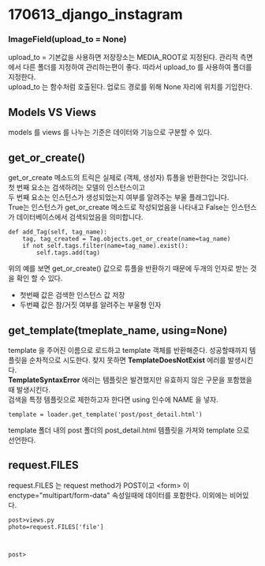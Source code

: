 # 170613\_django\_instagram

### ImageField(upload\_to = None)

upload_to = 기본값을 사용하면 저장장소는 MEDIA\_ROOT로 지정된다. 관리적 측면에서 다른 폴더를 지정하여 관리하는편이 좋다. 따라서 upload\_to 를 사용하여 폴더를 지정한다.  
upload\_to 는 함수처럼 호출된다. 업로드 경로를 위해 None 자리에 위치를 기입한다.


## Models VS Views

models 를 views 를 나누는 기준은 데이터와 기능으로 구분할 수 있다.


## get\_or\_create()

get\_or\_create 메소드의 트릭은 실제로 (객체, 생성자) 튜플을 반환한다는 것입니다.  
첫 번째 요소는 검색하려는 모델의 인스턴스이고  
두 번째 요소는 인스턴스가 생성되었는지 여부를 알려주는 부울 플래그입니다.  
True는 인스턴스가 get_or_create 메소드로 작성되었음을 나타내고 False는 인스턴스가 데이터베이스에서 검색되었음을 의미합니다.

```
def add_Tag(self, tag_name):
    tag, tag_created = Tag.objects.get_or_create(name=tag_name)
    if not self.tags.filter(name=tag_name).exist():
        self.tags.add(tag)
```

위의 예를 보면 get_or_create() 값으로 튜플을 반환하기 때문에 두개의 인자로 받는 것을 확인 할 수 있다.  

* 첫번째 값은 검색한 인스턴스 값 저장 
* 두번쨰 값은 참/거짓 여부를 알려주는 부울형 인자

## get\_template(tmeplate\_name, using=None)

template 을 주어진 이름으로 로드하고 template 객체를 반환해준다. 
성공할때까지 템플릿을 순차적으로 시도한다. 찾지 못하면 **TemplateDoesNotExist** 에러를 발생시킨다.   
**TemplateSyntaxError**	에러는 템플릿은 발견했지만 유효하지 않은 구문을 포함했을때 발생시킨다.  
검색을 특정 템플릿으로 제한하고자 한다면 using 인수에 NAME 을 넣자.

```
template = loader.get_template('post/post_detail.html')
```
template 폴더 내의 post 폴더의 post\_detail.html 템플릿을 가져와 template 으로 선언한다.

## request.FILES

request.FILES 는 request method가 POST이고 \<form\> 이 enctype="multipart/form\-data" 속성일때에 데이터를 포함한다. 이외에는 비어있다.

```
post>views.py
photo=request.FILES['file']



post>

```

